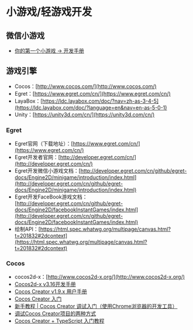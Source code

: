 # 小游戏/轻游戏开发
## 微信小游戏
- [你的第一个小游戏 -> 开发手册](https://mp.weixin.qq.com/debug/wxagame/dev/index.html)
## 游戏引擎
- Cocos：[http://www.cocos.com/](http://www.cocos.com/)
- Egret：[https://www.egret.com/cn/](https://www.egret.com/cn/)
- LayaBox：[https://ldc.layabox.com/doc/?nav=zh-as-3-4-5](https://ldc.layabox.com/doc/?language=en&nav=en-as-5-0-1)
- Unity：[https://unity3d.com/cn/](https://unity3d.com/cn/)
### Egret
- Egret官网（下载地址）：[https://www.egret.com/cn/](https://www.egret.com/cn/)
- Egret开发者官网：[http://developer.egret.com/cn/](http://developer.egret.com/cn/)
- Egret开发微信小游戏文档：[http://developer.egret.com/cn/github/egret-docs/Engine2D/minigame/introduction/index.html](http://developer.egret.com/cn/github/egret-docs/Engine2D/minigame/introduction/index.html)
- Egret开发FaceBook游戏文档：[http://developer.egret.com/cn/github/egret-docs/Engine2D/facebookInstantGames/index.html](http://developer.egret.com/cn/github/egret-docs/Engine2D/facebookInstantGames/index.html)
- 绘制API：[https://html.spec.whatwg.org/multipage/canvas.html?t=201832#2dcontext](https://html.spec.whatwg.org/multipage/canvas.html?t=201832#2dcontext)

### Cocos
- cocos2d-x：[http://www.cocos2d-x.org/](http://www.cocos2d-x.org/)
- [Cocos2d-x v3.16开发手册](http://docs.cocos.com/cocos2d-x/manual/zh/)
- [Cocos Creator v1.9.x 用户手册](http://docs.cocos.com/creator/manual/zh/)
- [Cocos Creator 入门](http://docs.cocos.com/creator/manual/zh/getting-started/)
- [新手教程 | Cocos Creator 调试入门（使用Chrome浏览器的开发工具）](http://forum.cocos.com/t/cocos-creator/56746/1)
- [调试Cocos Creator项目的两种方式](https://blog.csdn.net/stillwater123/article/details/79234459)
- [Cocos Creator + TypeScript 入门教程](https://blog.csdn.net/potato47/article/details/79254524)